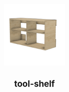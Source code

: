 <!-- 2025-01-27 -->

<p align="center">
  <img src="../../plans/tool-shelf/wireframe.png" width="40%"/>
</p>
<h1 align="center">
  tool-shelf
  <br>
  <sup><sub><sup><sup></sub>
</h1>
